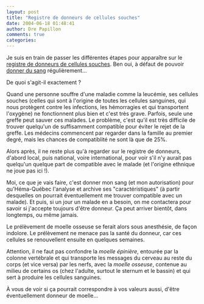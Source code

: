 ```yaml
---
layout: post
title: "Registre de donneurs de cellules souches"
date: 2004-06-18 01:48:41
author: Dre Papillon
comments: true
categories: 
---
```



Je suis en train de passer les différentes étapes pour apparaître sur le [registre de donneurs de cellules souches](http://www.hema-quebec.qc.ca/F/donneur/fe3c.htm).  Ben oui, à défaut de pouvoir [donner du sang](http://mon-ile.net/carnet/blog668.html) régulièrement...

De quoi s'agit-il exactement ?

Quand une personne souffre d'une maladie comme la leucémie, ses cellules souches (celles qui sont à l'origine de toutes les cellules sanguines, qui nous protègent contre les infections, les hémorragies et qui transportent l'oxygène) ne fonctionnent plus bien et c'est très grave.  Parfois, seule une greffe peut sauver ces malades.  Le problème, c'est qu'il est très difficile de trouver quelqu'un de suffisamment compatible pour éviter le rejet de la greffe.  Les médecins commencent par regarder dans la famille au premier degré, mais les chances de compatiblité ne sont là que de 25%.

Alors après, il ne reste plus qu'à regarder sur le registre de donneurs, d'abord local, puis national, voire international, pour voir s'il n'y aurait pas quelqu'un quelque part de compatible avec le malade (et l'origine ethnique ne joue pas ici !).

Moi, ce que je vais faire, c'est donner mon sang (et mon autorisation) pour qu'Héma-Québec l'analyse et archive ses "caractéristiques" (à partir desquelles on pourrait éventuellement me trouver compatible avec un malade).  Et puis, si un jour un malade en a besoin, on me contactera pour savoir si j'accepte toujours d'être donneur.  Ça peut arriver bientôt, dans longtemps, ou même jamais.

Le prélèvement de moelle osseuse se ferait alors sous anesthésie, de façon indolore.  Le prélèvement ne menace pas la santé du donneur, car ces cellules se renouvellent ensuite en quelques semaines.

Attention, il ne faut pas confondre la *moelle épinière*, entourée par la colonne vertébrale et qui transporte les messages du cerveau au reste du corps (et vice versa) par les nerfs, avec la *moelle osseuse*, contenue au milieu de certains os (chez l'adulte, surtout le sternum et le bassin) et qui sert à produire les cellules sanguines.

À vous de voir si ça pourrait correspondre à vos valeurs aussi, d'être éventuellement donneur de moelle...